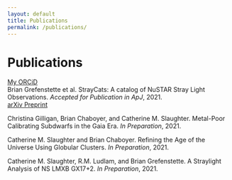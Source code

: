 ```yaml
---
layout: default
title: Publications
permalink: /publications/
---
```


# Publications
<a href="https://orcid.org/0000-0002-5752-3780" target="_blank"> <i class="fab fa-orcid"></i>My ORCiD</a>
<br>Brian Grefenstette et al. StrayCats: A catalog of NuSTAR Stray Light Observations. *Accepted for Publication in ApJ*, 2021.
<br><a href="https://arxiv.org/abs/2102.01236" target="_blank"> arXiv Preprint</a>

Christina Gilligan, Brian Chaboyer, and Catherine M. Slaughter. Metal-Poor Calibrating Subdwarfs in the Gaia Era. *In Preparation*, 2021.

Catherine M. Slaughter and Brian Chaboyer. Refining the Age of the Universe Using Globular Clusters. *In Preparation*, 2021.

Catherine M. Slaughter, R.M. Ludlam, and Brian Grefenstette. A Straylight Analysis of NS LMXB GX17+2. *In Preparation*, 2021.
